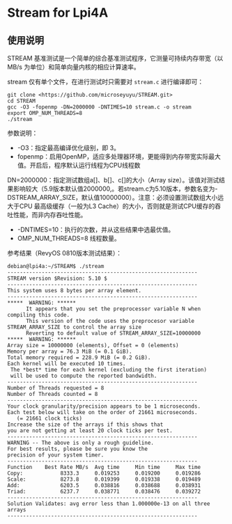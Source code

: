 # Stream for Lpi4A

## 使用说明

STREAM 基准测试是一个简单的综合基准测试程序，它测量可持续内存带宽（以 MB/s 为单位）和简单向量内核的相应计算速率。

stream 仅有单个文件，在进行测试时只需要对 `stream.c` 进行编译即可：

```
git clone <https://github.com/microseyuyu/STREAM.git>
cd STREAM
gcc -O3 -fopenmp -DN=2000000 -DNTIMES=10 stream.c -o stream
export OMP_NUM_THREADS=8
./stream
```

参数说明：

- -O3：指定最高编译优化级别，即 3。
- fopenmp：启用OpenMP，适应多处理器环境，更能得到内存带宽实际最大值。开启后，程序默认运行线程为CPU线程数

DN=2000000：指定测试数组a[]、b[]、c[]的大小（Array size）。该值对测试结果影响较大（5.9版本默认值2000000,。若stream.c为5.10版本，参数名变为-DSTREAM_ARRAY_SIZE，默认值10000000）。注意：必须设置测试数组大小远大于CPU 最高级缓存（一般为L3 Cache）的大小，否则就是测试CPU缓存的吞吐性能，而非内存吞吐性能。
- -DNTIMES=10：执行的次数，并从这些结果中选最优值。
- OMP_NUM_THREADS=8 线程数量。

参考结果（RevyOS 0810版本测试结果）：

```
debian@lpi4a:~/STREAM$ ./stream
-------------------------------------------------------------
STREAM version $Revision: 5.10 $
-------------------------------------------------------------
This system uses 8 bytes per array element.
-------------------------------------------------------------
*****  WARNING: ******
      It appears that you set the preprocessor variable N when compiling this code.
      This version of the code uses the preprocesor variable STREAM_ARRAY_SIZE to control the array size
      Reverting to default value of STREAM_ARRAY_SIZE=10000000
*****  WARNING: ******
Array size = 10000000 (elements), Offset = 0 (elements)
Memory per array = 76.3 MiB (= 0.1 GiB).
Total memory required = 228.9 MiB (= 0.2 GiB).
Each kernel will be executed 10 times.
 The *best* time for each kernel (excluding the first iteration)
 will be used to compute the reported bandwidth.
-------------------------------------------------------------
Number of Threads requested = 8
Number of Threads counted = 8
-------------------------------------------------------------
Your clock granularity/precision appears to be 1 microseconds.
Each test below will take on the order of 21661 microseconds.
   (= 21661 clock ticks)
Increase the size of the arrays if this shows that
you are not getting at least 20 clock ticks per test.
-------------------------------------------------------------
WARNING -- The above is only a rough guideline.
For best results, please be sure you know the
precision of your system timer.
-------------------------------------------------------------
Function    Best Rate MB/s  Avg time     Min time     Max time
Copy:            8333.3     0.019253     0.019200     0.019286
Scale:           8273.8     0.019399     0.019338     0.019489
Add:             6203.5     0.038816     0.038688     0.038931
Triad:           6237.7     0.038771     0.038476     0.039272
-------------------------------------------------------------
Solution Validates: avg error less than 1.000000e-13 on all three arrays
-------------------------------------------------------------

```
